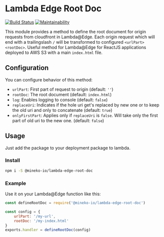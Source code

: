 # Lambda Edge Root Doc
[![Build Status](https://travis-ci.org/mineko-io/lambda-edge-root-doc.svg?branch=master)](https://travis-ci.org/mineko-io/lambda-edge-root-doc) [![Maintainability](https://api.codeclimate.com/v1/badges/b76fb2fec34f0f51cde4/maintainability)](https://codeclimate.com/github/mineko-io/lambda-edge-root-doc/maintainability)

This module provides a method to define the root document for origin requests from cloudfront in Lambda@Edge.
Each origin request which will end with a trailingslash `/` will be transformed to configured `<urlPart><rootDoc>`.
Useful method for Lambda@Edge for ReactJS applications deployed to AWS S3 with a main `index.html` file.

## Configuration
You can configure behavior of this method:

* `urlPart`: First part of request to origin (default: `''`)
* `rootDoc`: The root document (default: `index.html`)
* `log`: Enables logging to console  (default: `false`)
* `replaceUri`: Indicates if the hole uri get's replaced by new one or to keep the old uri and only to concatenate (default: `true`)
* `onlyFirstPart`: Applies only if `replaceUri` is `false`. Will take only the first part of old uri to the new one. (default: `false`)

## Usage
Just add the package to your deployment package to lambda.

### Install
```bash
npm i -S @mineko-io/lambda-edge-root-doc
```

### Example
Use it on your Lambda@Edge function like this:
```js
const defineRootDoc = require('@mineko-io/lambda-edge-root-doc')

const config = {
    urlPart: '/my-url',
    rootDoc: '/my-index.html'
}
exports.handler = defineRootDoc(config)
```